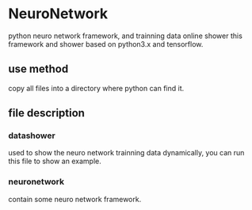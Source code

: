 # NeuroNetwork
python neuro network framework, and trainning data online shower
this framework and shower based on python3.x and tensorflow.
## use method
copy all files into a directory where python can find it.
## file description
### datashower
used to show the neuro network trainning data dynamically, you can run this file to show an example.

### neuronetwork
contain some neuro network framework.
